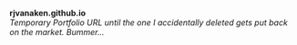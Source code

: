 **rjvanaken.github.io**
<br>
_Temporary Portfolio URL until the one I accidentally deleted gets put back on the market. Bummer..._
